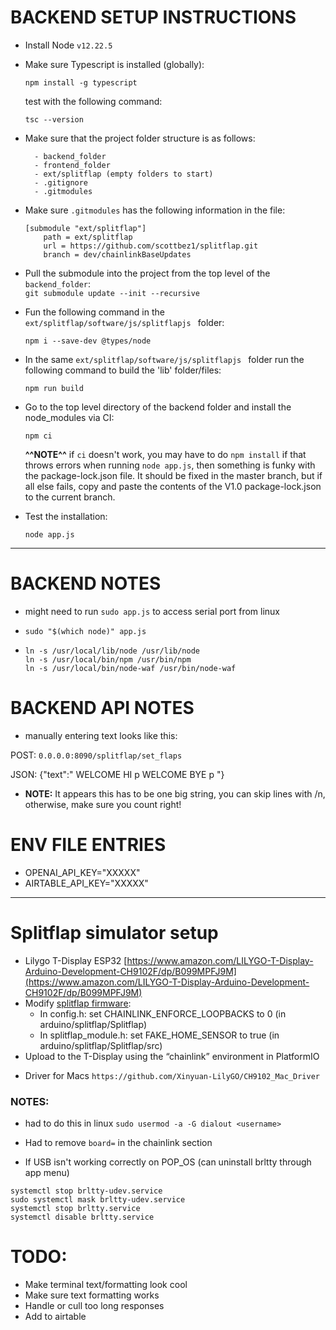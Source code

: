 
# BACKEND SETUP INSTRUCTIONS

* Install Node `v12.22.5`

* Make sure Typescript is installed (globally):

    `npm install -g typescript` 

    test with the following command: 

    `tsc --version`


* Make sure that the project folder structure is as follows:

        - backend_folder
        - frontend_folder
        - ext/splitflap (empty folders to start)
        - .gitignore
        - .gitmodules

* Make sure `.gitmodules` has the following information in the file:

    ```
    [submodule "ext/splitflap"]
	    path = ext/splitflap
	    url = https://github.com/scottbez1/splitflap.git
	    branch = dev/chainlinkBaseUpdates

    ```

* Pull the submodule into the project from the top level of the `backend_folder`:  
`git submodule update --init --recursive`


* Fun the following command in the `ext/splitflap/software/js/splitflapjs ` folder:

    `npm i --save-dev @types/node`

* In the same `ext/splitflap/software/js/splitflapjs ` folder run the following command to build the 'lib' folder/files:

    `npm run build`

* Go to the top level directory of the backend folder and install the node_modules via CI:

    `npm ci`

    **^^NOTE^^** if `ci` doesn't work, you may have to do `npm install` if that throws errors when running `node app.js`, then something is funky with the package-lock.json file. It should be fixed in the master branch, but if all else fails, copy and paste the contents of the V1.0 package-lock.json to the current branch.

* Test the installation:

    `node app.js`

---


# BACKEND NOTES

* might need to run `sudo app.js` to access serial port from linux
* `sudo "$(which node)" app.js`


* ```  ln -s /usr/local/bin/node /usr/bin/node
  ln -s /usr/local/lib/node /usr/lib/node
  ln -s /usr/local/bin/npm /usr/bin/npm
  ln -s /usr/local/bin/node-waf /usr/bin/node-waf
  ```

# BACKEND API NOTES

* manually entering text looks like this:

POST: `0.0.0.0:8090/splitflap/set_flaps`

JSON: {"text":"  WELCOME  HI  p    WELCOME  BYE p  "}

* **NOTE:** It appears this has to be one big string, you can skip lines with /n, otherwise, make sure you count right!

# ENV FILE ENTRIES
* OPENAI_API_KEY="XXXXX"
* AIRTABLE_API_KEY="XXXXX"

---
# Splitflap simulator setup

- Lilygo T-Display ESP32 [https://www.amazon.com/LILYGO-T-Display-Arduino-Development-CH9102F/dp/B099MPFJ9M](https://www.amazon.com/LILYGO-T-Display-Arduino-Development-CH9102F/dp/B099MPFJ9M)
- Modify [splitflap firmware](https://github.com/scottbez1/splitflap):
    - In config.h: set CHAINLINK_ENFORCE_LOOPBACKS to 0 (in arduino/splitflap/Splitflap)
    - In splitflap_module.h: set FAKE_HOME_SENSOR to true (in arduino/splitflap/Splitflap/src)
- Upload to the T-Display using the “chainlink” environment in PlatformIO

* Driver for Macs `https://github.com/Xinyuan-LilyGO/CH9102_Mac_Driver`

### NOTES:

* had to do this in linux `sudo usermod -a -G dialout <username>`
* Had to remove `board=` in the chainlink section

* If USB isn't working correctly on POP_OS (can uninstall brltty through app menu)
```
systemctl stop brltty-udev.service
sudo systemctl mask brltty-udev.service
systemctl stop brltty.service
systemctl disable brltty.service
```

# TODO:
* Make terminal text/formatting look cool
* Make sure text formatting works
* Handle or cull too long responses
* Add to airtable
